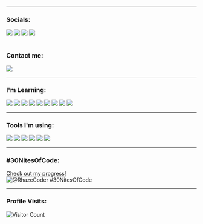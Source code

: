 ------------------------------------------- 
### Socials: 
<a href="https://www.facebook.com/justine.agcanas.7/"><img src="https://img.shields.io/badge/Facebook-1877F2?style=for-the-badge&logo=facebook&logoColor=white"></a> 
<a href="https://instagram.com/_justine627"><img src="https://img.shields.io/badge/Instagram-%23E4405F.svg?&style=for-the-badge&logo=instagram&logoColor=white"></a> 
<a href="https://twitter.com/_a_justine"><img src="https://img.shields.io/badge/Twitter-%2300ACEE.svg?&style=for-the-badge&logo=twitter&logoColor=white"></a> 
<a href="https://t.me/@rhaze_ph"><img src="https://img.shields.io/badge/Telegram-%230088CC.svg?&style=for-the-badge&logo=telegram&logoColor=white"></a>
<br>
<br>
### Contact me: 
<a href="mailto: agcanasjustine1@gmail.com">
<img src="https://img.shields.io/badge/-agcanasjustine1%40gmail.com-7B83EB?&style=for-the-badge&logo=gmail&logoColor=white" ></a>

------------------------------------------- 

### I'm Learning:
<img src="https://img.shields.io/badge/html5-%23E34F26.svg?style=for-the-badge&logo=html5&logoColor=white"> <img src="https://img.shields.io/badge/css3%20-%2314354C.svg?&style=for-the-badge&logo=css3&logoColor=white"> <img src="https://img.shields.io/badge/javascript%20-%23323330.svg?&style=for-the-badge&logo=javascript&logoColor=%23F7DF1E"> <img src="https://img.shields.io/badge/node.js%20-%23215732.svg?&style=for-the-badge&logo=node.js&logoColor=white"> <img src="https://img.shields.io/badge/php%20-%238993BE.svg?&style=for-the-badge&logo=php&logoColor=white"> <img src="https://img.shields.io/badge/python%20-%234584b6.svg?&style=for-the-badge&logo=python&logoColor=white"> <img src="https://img.shields.io/badge/c++%20-%23044F88.svg?&style=for-the-badge&logo=cplusplus&logoColor=white"> <img src="https://img.shields.io/badge/react%20-%2300d8ff.svg?&style=for-the-badge&logo=react&logoColor=white"> <img src="https://img.shields.io/badge/bootstrap%20-%230d6efd.svg?&style=for-the-badge&logo=bootstrap&logoColor=white">

------------------------------------------- 

### Tools I'm using: 
<img src="https://img.shields.io/badge/github%20-%23000000.svg?&style=for-the-badge&logo=github&logoColor=white"> <img src="https://img.shields.io/badge/git%20-%23f14e32.svg?&style=for-the-badge&logo=git&logoColor=white"> <img src="https://img.shields.io/badge/discord%20-%235865F2.svg?&style=for-the-badge&logo=discord&logoColor=white"> <img src="http://img.shields.io/badge/-VS%20Code-000000?style=for-the-badge&logo=Visual-studio-code&logoColor=blue"> <img src="http://img.shields.io/badge/-Linux-FFFFFF?style=for-the-badge&logo=Linux&logoColor=000000">  <img src="https://img.shields.io/badge/Replit-%23F26207.svg?&style=for-the-badge&logo=replit&logoColor=white">

------------------------------------------- 

### #30NitesOfCode:
  [Check out my progress!](https://www.codedex.io/@RhazeCoder/30-nites-of-code)  
  ![@RhazeCoder #30NitesOfCode](https://www.codedex.io/api/petStatus?user=RhazeCoder)

------------------------------------------- 

### Profile Visits:
![Visitor Count](https://profile-counter.glitch.me/{justineagcanas}/count.svg)
